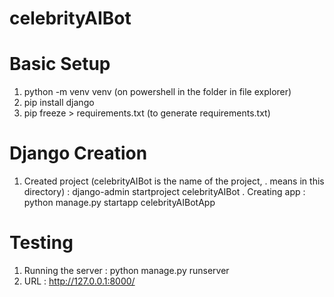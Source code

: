 # celebrityAIBot

# Basic Setup
1. python -m venv venv (on powershell in the folder in file explorer)
2. pip install django
3. pip freeze > requirements.txt (to generate requirements.txt)

# Django Creation
1. Created project (celebrityAIBot is the name of the project, . means in this directory) : django-admin startproject celebrityAIBot .
Creating app : python manage.py startapp celebrityAIBotApp

# Testing
1. Running the server : python manage.py runserver
2. URL : http://127.0.0.1:8000/
  


